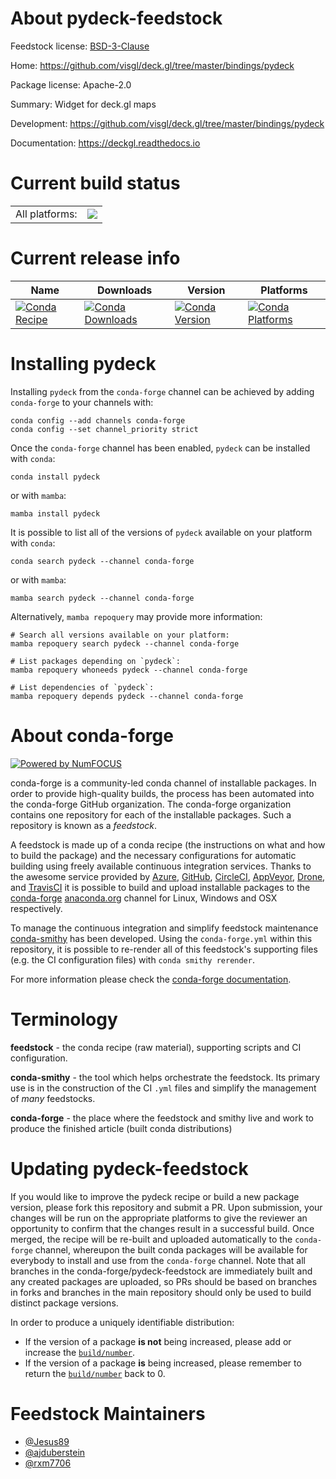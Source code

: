 About pydeck-feedstock
======================

Feedstock license: [BSD-3-Clause](https://github.com/conda-forge/pydeck-feedstock/blob/main/LICENSE.txt)

Home: https://github.com/visgl/deck.gl/tree/master/bindings/pydeck

Package license: Apache-2.0

Summary: Widget for deck.gl maps

Development: https://github.com/visgl/deck.gl/tree/master/bindings/pydeck

Documentation: https://deckgl.readthedocs.io

Current build status
====================


<table><tr><td>All platforms:</td>
    <td>
      <a href="https://dev.azure.com/conda-forge/feedstock-builds/_build/latest?definitionId=8991&branchName=main">
        <img src="https://dev.azure.com/conda-forge/feedstock-builds/_apis/build/status/pydeck-feedstock?branchName=main">
      </a>
    </td>
  </tr>
</table>

Current release info
====================

| Name | Downloads | Version | Platforms |
| --- | --- | --- | --- |
| [![Conda Recipe](https://img.shields.io/badge/recipe-pydeck-green.svg)](https://anaconda.org/conda-forge/pydeck) | [![Conda Downloads](https://img.shields.io/conda/dn/conda-forge/pydeck.svg)](https://anaconda.org/conda-forge/pydeck) | [![Conda Version](https://img.shields.io/conda/vn/conda-forge/pydeck.svg)](https://anaconda.org/conda-forge/pydeck) | [![Conda Platforms](https://img.shields.io/conda/pn/conda-forge/pydeck.svg)](https://anaconda.org/conda-forge/pydeck) |

Installing pydeck
=================

Installing `pydeck` from the `conda-forge` channel can be achieved by adding `conda-forge` to your channels with:

```
conda config --add channels conda-forge
conda config --set channel_priority strict
```

Once the `conda-forge` channel has been enabled, `pydeck` can be installed with `conda`:

```
conda install pydeck
```

or with `mamba`:

```
mamba install pydeck
```

It is possible to list all of the versions of `pydeck` available on your platform with `conda`:

```
conda search pydeck --channel conda-forge
```

or with `mamba`:

```
mamba search pydeck --channel conda-forge
```

Alternatively, `mamba repoquery` may provide more information:

```
# Search all versions available on your platform:
mamba repoquery search pydeck --channel conda-forge

# List packages depending on `pydeck`:
mamba repoquery whoneeds pydeck --channel conda-forge

# List dependencies of `pydeck`:
mamba repoquery depends pydeck --channel conda-forge
```


About conda-forge
=================

[![Powered by
NumFOCUS](https://img.shields.io/badge/powered%20by-NumFOCUS-orange.svg?style=flat&colorA=E1523D&colorB=007D8A)](https://numfocus.org)

conda-forge is a community-led conda channel of installable packages.
In order to provide high-quality builds, the process has been automated into the
conda-forge GitHub organization. The conda-forge organization contains one repository
for each of the installable packages. Such a repository is known as a *feedstock*.

A feedstock is made up of a conda recipe (the instructions on what and how to build
the package) and the necessary configurations for automatic building using freely
available continuous integration services. Thanks to the awesome service provided by
[Azure](https://azure.microsoft.com/en-us/services/devops/), [GitHub](https://github.com/),
[CircleCI](https://circleci.com/), [AppVeyor](https://www.appveyor.com/),
[Drone](https://cloud.drone.io/welcome), and [TravisCI](https://travis-ci.com/)
it is possible to build and upload installable packages to the
[conda-forge](https://anaconda.org/conda-forge) [anaconda.org](https://anaconda.org/)
channel for Linux, Windows and OSX respectively.

To manage the continuous integration and simplify feedstock maintenance
[conda-smithy](https://github.com/conda-forge/conda-smithy) has been developed.
Using the ``conda-forge.yml`` within this repository, it is possible to re-render all of
this feedstock's supporting files (e.g. the CI configuration files) with ``conda smithy rerender``.

For more information please check the [conda-forge documentation](https://conda-forge.org/docs/).

Terminology
===========

**feedstock** - the conda recipe (raw material), supporting scripts and CI configuration.

**conda-smithy** - the tool which helps orchestrate the feedstock.
                   Its primary use is in the construction of the CI ``.yml`` files
                   and simplify the management of *many* feedstocks.

**conda-forge** - the place where the feedstock and smithy live and work to
                  produce the finished article (built conda distributions)


Updating pydeck-feedstock
=========================

If you would like to improve the pydeck recipe or build a new
package version, please fork this repository and submit a PR. Upon submission,
your changes will be run on the appropriate platforms to give the reviewer an
opportunity to confirm that the changes result in a successful build. Once
merged, the recipe will be re-built and uploaded automatically to the
`conda-forge` channel, whereupon the built conda packages will be available for
everybody to install and use from the `conda-forge` channel.
Note that all branches in the conda-forge/pydeck-feedstock are
immediately built and any created packages are uploaded, so PRs should be based
on branches in forks and branches in the main repository should only be used to
build distinct package versions.

In order to produce a uniquely identifiable distribution:
 * If the version of a package **is not** being increased, please add or increase
   the [``build/number``](https://docs.conda.io/projects/conda-build/en/latest/resources/define-metadata.html#build-number-and-string).
 * If the version of a package **is** being increased, please remember to return
   the [``build/number``](https://docs.conda.io/projects/conda-build/en/latest/resources/define-metadata.html#build-number-and-string)
   back to 0.

Feedstock Maintainers
=====================

* [@Jesus89](https://github.com/Jesus89/)
* [@ajduberstein](https://github.com/ajduberstein/)
* [@rxm7706](https://github.com/rxm7706/)

